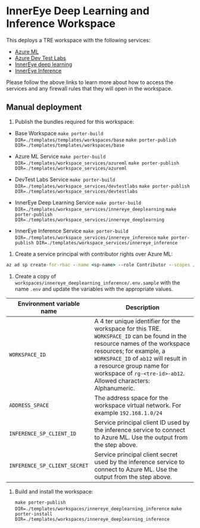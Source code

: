 # InnerEye Deep Learning and Inference Workspace

This deploys a TRE workspace with the following services:

- [Azure ML](../../workspace_services/azureml)
- [Azure Dev Test Labs](../../workspace_services/devtestlabs)
- [InnerEye deep learning](../../workspace_services/innereye_deeplearning)
- [InnerEye Inference](../../workspace_services/innereye_inference)

Please follow the above links to learn more about how to access the services and any firewall rules that they will open in the workspace.

## Manual deployment

1. Publish the bundles required for this workspace:

- Base Workspace
    `make porter-build DIR=./templates/templates/workspaces/base`
    `make porter-publish DIR=./templates/templates/workspaces/base`

- Azure ML Service
    `make porter-build DIR=./templates/workspace_services/azureml`
    `make porter-publish DIR=./templates/workspace_services/azureml`

- DevTest Labs Service
    `make porter-build DIR=./templates/workspace_services/devtestlabs`
    `make porter-publish DIR=./templates/workspace_services/devtestlabs`

- InnerEye Deep Learning Service
    `make porter-build DIR=./templates/workspace_services/innereye_deeplearning`
    `make porter-publish DIR=./templates/workspace_services/innereye_deeplearning`

- InnerEye Inference Service
    `make porter-build DIR=./templates/workspace_services/innereye_inference`
    `make porter-publish DIR=./templates/workspace_services/innereye_inference`

1. Create a service principal with contributor rights over Azure ML:

```cmd
az ad sp create-for-rbac --name <sp-name> --role Contributor --scopes /subscriptions/<subscription-id>/resourceGroups/<resource-group-name>/providers/Microsoft.MachineLearningServices/workspaces/<workspace-name>
```

1. Create a copy of `workspaces/innereye_deeplearning_inference/.env.sample` with the name `.env` and update the variables with the appropriate values.

| Environment variable name | Description |
| ------------------------- | ----------- |
| `WORKSPACE_ID` | A 4 ter unique identifier for the workspace for this TRE. `WORKSPACE_ID` can be found in the resource names of the workspace resources; for example, a `WORKSPACE_ID` of `ab12` will result in a resource group name for workspace of `rg-<tre-id>-ab12`. Allowed characters: Alphanumeric. |
| `ADDRESS_SPACE` | The address space for the workspace virtual network. For example `192.168.1.0/24`|
| `INFERENCE_SP_CLIENT_ID` | Service principal client ID used by the inference service to connect to Azure ML. Use the output from the step above. |
| `INFERENCE_SP_CLIENT_SECRET` | Service principal client secret used by the inference service to connect to Azure ML. Use the output from the step above. |

1. Build and install the workspace:

    `make porter-publish DIR=./templates/workspaces/innereye_deeplearning_inference`
    `make porter-install DIR=./templates/workspaces/innereye_deeplearning_inference`
